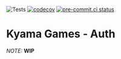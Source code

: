 ![Tests](https://github.com/kyamalabs/auth/actions/workflows/ci.yml/badge.svg)
[![codecov](https://codecov.io/gh/kyamalabs/auth/graph/badge.svg?token=Z00kQD0z0Z)](https://codecov.io/gh/kyamalabs/auth)
[![pre-commit.ci status](https://results.pre-commit.ci/badge/github/kyamalabs/auth/main.svg)](https://results.pre-commit.ci/latest/github/kyamalabs/auth/main)

Kyama Games - Auth
=================

*NOTE:* **WIP**
